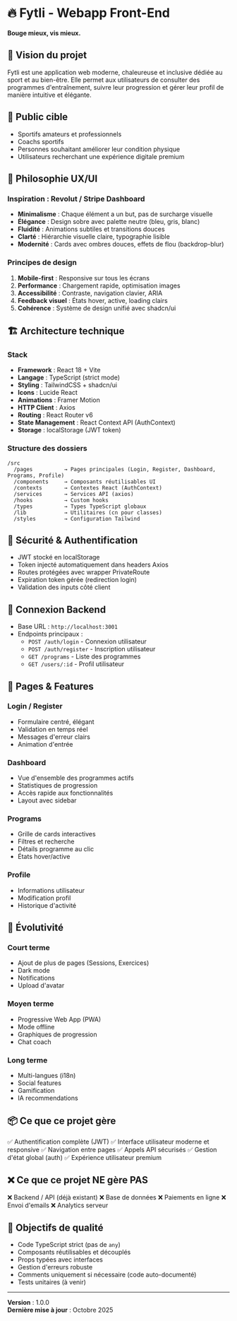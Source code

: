 # 🔥 Fytli - Webapp Front-End

**Bouge mieux, vis mieux.**

## 🎯 Vision du projet

Fytli est une application web moderne, chaleureuse et inclusive dédiée au sport et au bien-être. Elle permet aux utilisateurs de consulter des programmes d'entraînement, suivre leur progression et gérer leur profil de manière intuitive et élégante.

## 👥 Public cible

- Sportifs amateurs et professionnels
- Coachs sportifs
- Personnes souhaitant améliorer leur condition physique
- Utilisateurs recherchant une expérience digitale premium

## 🎨 Philosophie UX/UI

### Inspiration : Revolut / Stripe Dashboard

- **Minimalisme** : Chaque élément a un but, pas de surcharge visuelle
- **Élégance** : Design sobre avec palette neutre (bleu, gris, blanc)
- **Fluidité** : Animations subtiles et transitions douces
- **Clarté** : Hiérarchie visuelle claire, typographie lisible
- **Modernité** : Cards avec ombres douces, effets de flou (backdrop-blur)

### Principes de design

1. **Mobile-first** : Responsive sur tous les écrans
2. **Performance** : Chargement rapide, optimisation images
3. **Accessibilité** : Contraste, navigation clavier, ARIA
4. **Feedback visuel** : États hover, active, loading clairs
5. **Cohérence** : Système de design unifié avec shadcn/ui

## 🏗️ Architecture technique

### Stack

- **Framework** : React 18 + Vite
- **Langage** : TypeScript (strict mode)
- **Styling** : TailwindCSS + shadcn/ui
- **Icons** : Lucide React
- **Animations** : Framer Motion
- **HTTP Client** : Axios
- **Routing** : React Router v6
- **State Management** : React Context API (AuthContext)
- **Storage** : localStorage (JWT token)

### Structure des dossiers

```
/src
  /pages          → Pages principales (Login, Register, Dashboard, Programs, Profile)
  /components     → Composants réutilisables UI
  /contexts       → Contextes React (AuthContext)
  /services       → Services API (axios)
  /hooks          → Custom hooks
  /types          → Types TypeScript globaux
  /lib            → Utilitaires (cn pour classes)
  /styles         → Configuration Tailwind
```

## 🔐 Sécurité & Authentification

- JWT stocké en localStorage
- Token injecté automatiquement dans headers Axios
- Routes protégées avec wrapper PrivateRoute
- Expiration token gérée (redirection login)
- Validation des inputs côté client

## 🔗 Connexion Backend

- Base URL : `http://localhost:3001`
- Endpoints principaux :
  - `POST /auth/login` - Connexion utilisateur
  - `POST /auth/register` - Inscription utilisateur
  - `GET /programs` - Liste des programmes
  - `GET /users/:id` - Profil utilisateur

## 📱 Pages & Features

### Login / Register
- Formulaire centré, élégant
- Validation en temps réel
- Messages d'erreur clairs
- Animation d'entrée

### Dashboard
- Vue d'ensemble des programmes actifs
- Statistiques de progression
- Accès rapide aux fonctionnalités
- Layout avec sidebar

### Programs
- Grille de cards interactives
- Filtres et recherche
- Détails programme au clic
- États hover/active

### Profile
- Informations utilisateur
- Modification profil
- Historique d'activité

## 🚀 Évolutivité

### Court terme
- Ajout de plus de pages (Sessions, Exercices)
- Dark mode
- Notifications
- Upload d'avatar

### Moyen terme
- Progressive Web App (PWA)
- Mode offline
- Graphiques de progression
- Chat coach

### Long terme
- Multi-langues (i18n)
- Social features
- Gamification
- IA recommendations

## 📦 Ce que ce projet gère

✅ Authentification complète (JWT)
✅ Interface utilisateur moderne et responsive
✅ Navigation entre pages
✅ Appels API sécurisés
✅ Gestion d'état global (auth)
✅ Expérience utilisateur premium

## ❌ Ce que ce projet NE gère PAS

❌ Backend / API (déjà existant)
❌ Base de données
❌ Paiements en ligne
❌ Envoi d'emails
❌ Analytics serveur

## 🎯 Objectifs de qualité

- Code TypeScript strict (pas de `any`)
- Composants réutilisables et découplés
- Props typées avec interfaces
- Gestion d'erreurs robuste
- Comments uniquement si nécessaire (code auto-documenté)
- Tests unitaires (à venir)

---

**Version** : 1.0.0  
**Dernière mise à jour** : Octobre 2025

